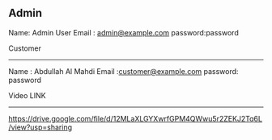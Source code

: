 Admin
-------------------------------
Name: Admin User
Email : admin@example.com
password:password


Customer 

------------------------------

Name : Abdullah Al Mahdi
Email :customer@example.com
password: password 

Video LINK
_____________________________


https://drive.google.com/file/d/12MLaXLGYXwrfGPM4QWwu5r2ZEKJ2Tq6L/view?usp=sharing

